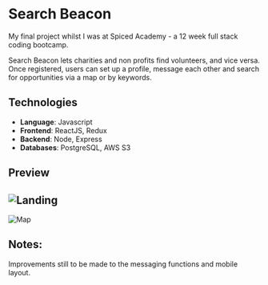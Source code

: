 # Search Beacon
My final project whilst I was at Spiced Academy - a 12 week full stack coding bootcamp.

Search Beacon lets charities and non profits find volunteers, and vice versa. Once registered, users can set up a profile, message each other and search for opportunities via a map or by keywords. 

## Technologies
- **Language**: Javascript
- **Frontend**: ReactJS, Redux
- **Backend**: Node, Express
- **Databases**: PostgreSQL, AWS S3

## Preview
![Landing](https://github.com/stephanLeece/search-beacon/blob/master/public/beaconLanding.png)
--
![Map](https://github.com/stephanLeece/search-beacon/blob/master/public/beaconMap.png)

## Notes:
Improvements still to be made to the messaging functions and mobile layout.











